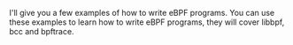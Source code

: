 I'll give you a few examples of how to write eBPF programs. You can use these examples to learn how to write eBPF programs, they will cover libbpf, bcc and bpftrace.
